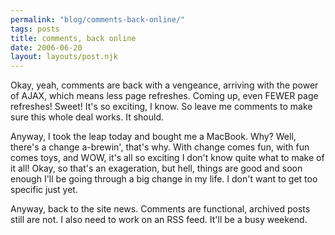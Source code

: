 ```yaml
---
permalink: "blog/comments-back-online/"
tags: posts
title: comments, back online
date: 2006-06-20
layout: layouts/post.njk
---
```


Okay, yeah, comments are back with a vengeance, arriving with the power of AJAX, which means less page refreshes. Coming up, even FEWER page refreshes! Sweet! It's so exciting, I know. So leave me comments to make sure this whole deal works. It should. 

Anyway, I took the leap today and bought me a MacBook. Why? Well, there's a change a-brewin', that's why. With change comes fun, with fun comes toys, and WOW, it's all so exciting I don't know quite what to make of it all! Okay, so that's an exageration, but hell, things are good and soon enough I'll be going through a big change in my life. I don't want to get too specific just yet. 

Anyway, back to the site news. Comments are functional, archived posts still are not. I also need to work on an RSS feed. It'll be a busy weekend.